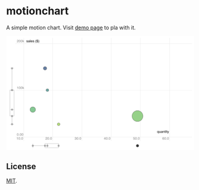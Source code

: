 # motionchart

A simple motion chart. Visit <a href="https://akngs.github.com/motionchart/">demo page</a> to pla
with it.

![Screenshot](screenshot.png)

## License

[MIT](LICENSE).

